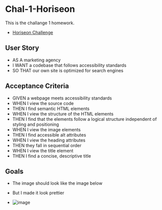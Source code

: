 # Chal-1-Horiseon
This is the challange 1 homework.
* [Horiseon Challenge](file:///C:/Users/Kirsten%20Barke/bootcamp/Challanges/Chal-1/urban-octo-telegram/Develop/index.html)

## User Story
* AS A marketing agency
* I WANT a codebase that follows accessibility standards
* SO THAT our own site is optimized for search engines

## Acceptance Criteria
* GIVEN a webpage meets accessibility standards
* WHEN I view the source code
* THEN I find semantic HTML elements
* WHEN I view the structure of the HTML elements
* THEN I find that the elements follow a logical structure independent of styling and positioning
* WHEN I view the image elements
* THEN I find accessible alt attributes
* WHEN I view the heading attributes
* THEN they fall in sequential order
* WHEN I view the title element
* THEN I find a concise, descriptive title

## Goals 
* The image should look like the image below
* But I made it look prettier

* ![image](https://github.com/kibarke/Chal-1-Horiseon/assets/152912379/eebb95e8-7b0b-4edb-9c21-cd8b62467f40)
